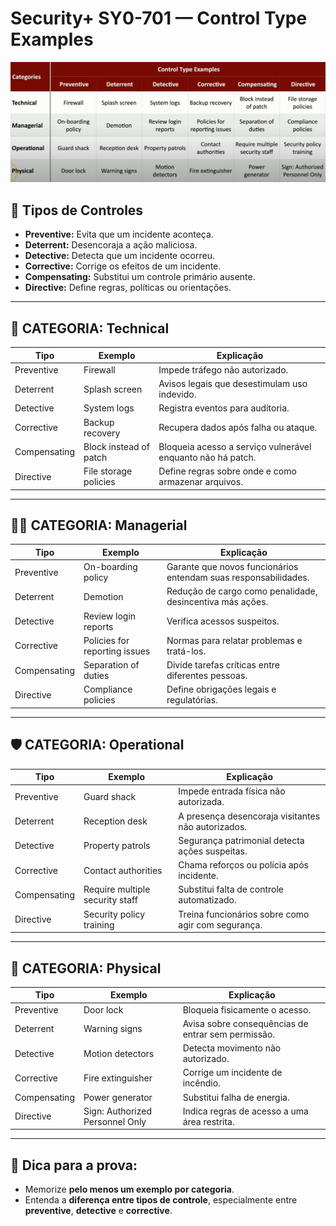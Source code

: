 # Security+ SY0-701 — Control Type Examples


![Tabela de Tipos de Controles de Segurança](securitycontrol.png)


## 🧩 Tipos de Controles

- **Preventive:** Evita que um incidente aconteça.
- **Deterrent:** Desencoraja a ação maliciosa.
- **Detective:** Detecta que um incidente ocorreu.
- **Corrective:** Corrige os efeitos de um incidente.
- **Compensating:** Substitui um controle primário ausente.
- **Directive:** Define regras, políticas ou orientações.

---

## 🧪 CATEGORIA: Technical

| Tipo         | Exemplo              | Explicação                                               |
|--------------|----------------------|-----------------------------------------------------------|
| Preventive   | Firewall             | Impede tráfego não autorizado.                           |
| Deterrent    | Splash screen        | Avisos legais que desestimulam uso indevido.             |
| Detective    | System logs          | Registra eventos para auditoria.                         |
| Corrective   | Backup recovery      | Recupera dados após falha ou ataque.                     |
| Compensating | Block instead of patch | Bloqueia acesso a serviço vulnerável enquanto não há patch. |
| Directive    | File storage policies | Define regras sobre onde e como armazenar arquivos.       |

---

## 🧑‍💼 CATEGORIA: Managerial

| Tipo         | Exemplo              | Explicação                                               |
|--------------|----------------------|-----------------------------------------------------------|
| Preventive   | On-boarding policy   | Garante que novos funcionários entendam suas responsabilidades. |
| Deterrent    | Demotion             | Redução de cargo como penalidade, desincentiva más ações. |
| Detective    | Review login reports | Verifica acessos suspeitos.                              |
| Corrective   | Policies for reporting issues | Normas para relatar problemas e tratá-los.       |
| Compensating | Separation of duties | Divide tarefas críticas entre diferentes pessoas.         |
| Directive    | Compliance policies  | Define obrigações legais e regulatórias.                 |

---

## 🛡️ CATEGORIA: Operational

| Tipo         | Exemplo              | Explicação                                               |
|--------------|----------------------|-----------------------------------------------------------|
| Preventive   | Guard shack          | Impede entrada física não autorizada.                    |
| Deterrent    | Reception desk       | A presença desencoraja visitantes não autorizados.       |
| Detective    | Property patrols     | Segurança patrimonial detecta ações suspeitas.           |
| Corrective   | Contact authorities  | Chama reforços ou polícia após incidente.                |
| Compensating | Require multiple security staff | Substitui falta de controle automatizado.         |
| Directive    | Security policy training | Treina funcionários sobre como agir com segurança. |

---

## 🧱 CATEGORIA: Physical

| Tipo         | Exemplo              | Explicação                                               |
|--------------|----------------------|-----------------------------------------------------------|
| Preventive   | Door lock            | Bloqueia fisicamente o acesso.                           |
| Deterrent    | Warning signs        | Avisa sobre consequências de entrar sem permissão.       |
| Detective    | Motion detectors     | Detecta movimento não autorizado.                        |
| Corrective   | Fire extinguisher    | Corrige um incidente de incêndio.                        |
| Compensating | Power generator      | Substitui falha de energia.                              |
| Directive    | Sign: Authorized Personnel Only | Indica regras de acesso a uma área restrita.       |

---

## 📝 Dica para a prova:

- Memorize **pelo menos um exemplo por categoria**.
- Entenda a **diferença entre tipos de controle**, especialmente entre **preventive**, **detective** e **corrective**.
